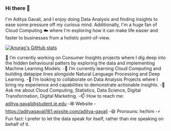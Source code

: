 ### Hi there 👋

I'm Aditya Gavali, and I enjoy doing Data Analysis and finding insights to ease some pressure off my curious mind. Additionally, I'm a huge fan of Cloud Computing ☁️ where I'm exploring how it can make life easier and faster to businesses from a holistic point-of-view.

[![Anurag's GitHub stats](https://github-readme-stats.vercel.app/api?username=aditya12997)](https://github.com/anuraghazra/github-readme-stats)


🔭 I’m currently working on Consumer Insights projects where I dig deep into the hidden behavioural patters by exploring the data and implementing Machine Learning Models.
 -🌱 I’m currently learning Cloud Computing and building datapipe lines alongside Natural Language Processing and Deep Learning.
 -👯 I’m looking to collaborate on Data Analysis Projects where I bring my experience and capabilities to demonstrate actionable insights.
 -💬 Ask me about Cloud Computing, Statistics, Data Science, Digital Transformation, Digital Marketing.
 -📫 How to reach me: aditya.gavali@student.ie.edu
 -🕸 Website - https://adityagavali161.wixsite.com/aditya-gavali
 -😄 Pronouns: he/him
 -⚡ Fun fact: I prefer to let the data speak for itself, rather than me speaking on behalf of it.

